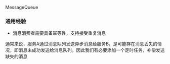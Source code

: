 MessageQueue





### 通用经验

- 消息消费者需要具备幂等性，支持接受重复消息



通常来说，服务A通过消息队列发送异步消息给服务B，是可能存在消息丢失的情况，即消息未成功发送给消息队列。因此我们有必要添加一个定时任务，补偿发送缺失的消息

